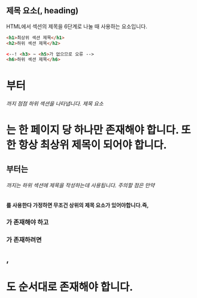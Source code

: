 ## 제목 요소(<h>, heading)

HTML에서 섹션의 제목을 6단계로 나눌 때 사용하는 요소입니다.

```html
<h1>최상위 섹션 제목</h1>
<h2>하위 섹션 제목</h2>

<--! <h3> ~ <h5>가 없으므로 오류 -->
<h6>하위 섹션 제목</h6>
```

<h1> 부터 <h6> 까지 점점 하위 섹션을 나타냅니다. 제목 요소 <h1>는 한 페이지 당 하나만 존재해야 합니다. 또한 항상 최상위 제목이 되어야 합니다. <h2> 부터는 <h6> 까지는 하위 섹션에 제목을 작성하는데 사용됩니다. 주의할 점은 만약 <h4>를 사용한다 가정하면 무조건 상위의 제목 요소가 있어야합니다.즉, <h3>가 존재해야 하고 <h3>가 존재하려면 <h2>, <h1>도 순서대로 존재해야 합니다.
